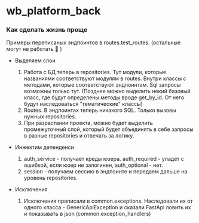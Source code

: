 # wb_platform_back
### Как сделать жизнь проще

Примеры переписаных эндпоинтов в routes.test_routes. (остальные могут не работать 🤷 )

* Выделяем слои
  1. Работа с БД теперь в repositories. Тут модули, которые названиями соответствуют модулям в routes. Внутри классы с методами, которые соответствуют эндпоинтам. Sql запросы возможны только тут. (Позднее можно выделить некий базовый класс, где будут определены методы вроде get_by_id. От него будут наследоваться "тематические" классы)
  2. Routes. В эндпоинтах теперь никакого SQL. Только вызовы нужных repositories.
  3. При разрастании проекта, можно будет выделить промежуточный слой, который будет объединять в себе запросы в разные repositories и отвечать за логику.


* Инжектим депенденси    
  1. auth_service - получает креды юзера. auth_required - упадет с ошибкой, если юзер не залогинен, auth_optional - нет.
  2. session - получаем сессию в эндпоинте и передаем дальше на уровень repositories.
   
* Исключения
  1. Исключения прописали в common.exceptions. Наследовали их от одного класса - GenericApiException и сказали FastApi ловить их и показывать в json (common.exception_handlers)